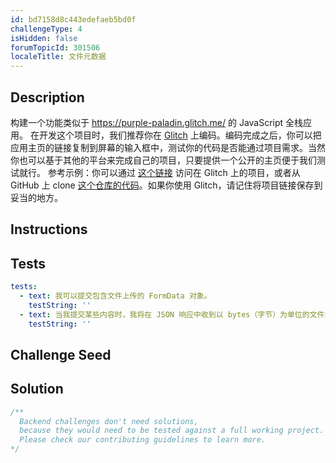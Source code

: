 ```yaml
---
id: bd7158d8c443edefaeb5bd0f
challengeType: 4
isHidden: false
forumTopicId: 301506
localeTitle: 文件元数据
---
```


## Description
<section id='description'>
构建一个功能类似于 <a href='https://purple-paladin.glitch.me/' target='_blank'>https://purple-paladin.glitch.me/</a> 的 JavaScript 全栈应用。
在开发这个项目时，我们推荐你在 <a href='https://glitch.com/'>Glitch</a> 上编码。编码完成之后，你可以把应用主页的链接复制到屏幕的输入框中，测试你的代码是否能通过项目需求。当然你也可以基于其他的平台来完成自己的项目，只要提供一个公开的主页便于我们测试就行。
参考示例：你可以通过 <a href='https://glitch.com/#!/import/github/freeCodeCamp/boilerplate-project-filemetadata/'>这个链接</a> 访问在 Glitch 上的项目，或者从 GitHub 上 clone <a href='https://github.com/freeCodeCamp/boilerplate-project-filemetadata/'>这个仓库的代码</a>。如果你使用 Glitch，请记住将项目链接保存到妥当的地方。
</section>

## Instructions
<section id='instructions'>

</section>

## Tests
<section id='tests'>

```yml
tests:
  - text: 我可以提交包含文件上传的 FormData 对象。
    testString: ''
  - text: 当我提交某些内容时，我将在 JSON 响应中收到以 bytes（字节）为单位的文件大小。
    testString: ''

```

</section>

## Challenge Seed
<section id='challengeSeed'>

</section>

## Solution
<section id='solution'>

```js
/**
  Backend challenges don't need solutions, 
  because they would need to be tested against a full working project. 
  Please check our contributing guidelines to learn more.
*/
```

</section>
